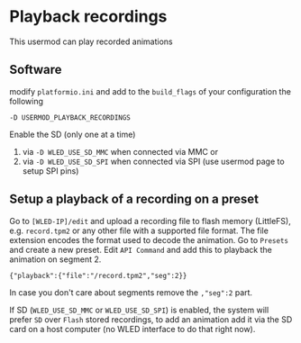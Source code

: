 # Playback recordings

This usermod can play recorded animations

## Software
modify `platformio.ini` and add to the `build_flags` of your configuration the following

```
-D USERMOD_PLAYBACK_RECORDINGS
```

Enable the SD (only one at a time)
1. via `-D WLED_USE_SD_MMC` when connected via MMC or
1. via `-D WLED_USE_SD_SPI` when connected via SPI (use usermod page to setup SPI pins)

## Setup a playback of a recording on a preset

Go to `[WLED-IP]/edit` and upload a recording file to flash memory (LittleFS), e.g. `record.tpm2` or any other file with a supported file format.
The file extension encodes the format used to decode the animation.
Go to `Presets` and create a new preset.
Edit `API Command` and add this to playback the animation on segment 2.
```
{"playback":{"file":"/record.tpm2","seg":2}}
```
In case you don't care about segments remove the `,"seg":2` part.

If SD (`WLED_USE_SD_MMC` or `WLED_USE_SD_SPI`) is enabled, the system will prefer `SD` over `Flash` stored recordings, to add an animation add it via the SD card on a host computer (no WLED interface to do that right now).